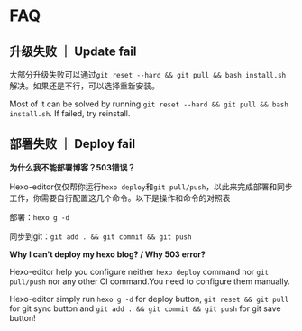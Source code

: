# FAQ

## 升级失败 ｜ Update fail

大部分升级失败可以通过`git reset --hard && git pull && bash install.sh`解决。如果还是不行，可以选择重新安装。

Most of it can be solved by running `git reset --hard && git pull && bash install.sh`. If failed, try reinstall.

## 部署失败 ｜ Deploy fail

**为什么我不能部署博客？503错误？**

Hexo-editor仅仅帮你运行`hexo deploy`和`git pull/push`，以此来完成部署和同步工作，你需要自行配置这几个命令。以下是操作和命令的对照表

部署：`hexo g -d`

同步到git：`git add . && git commit && git push`

**Why I can't deploy my hexo blog? / Why 503 error?**

Hexo-editor help you configure neither `hexo deploy` command nor `git pull/push` nor any other CI command.You need to configure them manually.

Hexo-editor simply run `hexo g -d` for deploy button, `git reset && git pull` for git sync button and `git add . && git commit && git push` for git save button!